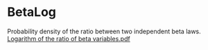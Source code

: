 # BetaLog
Probability density of the ratio between two independent beta laws. 
[Logarithm of the ratio of beta variables.pdf](https://github.com/paolomaccallini-hub/BetaLog/files/14664148/Logarithm.of.the.ratio.of.beta.variables.pdf)

